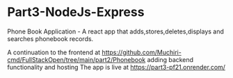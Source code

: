 # Part3-NodeJs-Express
Phone Book Application - A react app that adds,stores,deletes,displays and searches phonebook records.

A continuation to the frontend at https://github.com/Muchiri-cmd/FullStackOpen/tree/main/part2/Phonebook adding backend functionality and hosting 
The app is live at https://part3-pf21.onrender.com/
